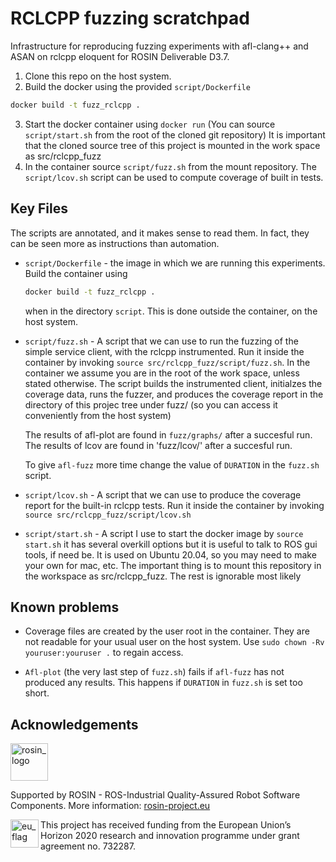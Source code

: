 # RCLCPP fuzzing scratchpad

Infrastructure for reproducing fuzzing experiments with afl-clang++
and ASAN on rclcpp eloquent for ROSIN Deliverable D3.7.

1. Clone this repo on the host system.
2. Build the docker using the provided `script/Dockerfile`
  ```bash
  docker build -t fuzz_rclcpp .
  ```
3. Start the docker container using `docker run` (You can source
   `script/start.sh` from the root of the cloned git repository) It
   is important that the cloned source tree of this project is mounted
   in the work space as src/rclcpp_fuzz
4. In the container source `script/fuzz.sh` from the mount
   repository. The `script/lcov.sh` script can be used to compute
   coverage of built in tests.

## Key Files

The scripts are annotated, and it makes sense to read them.  In fact,
they can be seen more as instructions than automation.

* `script/Dockerfile` - the image in which we are running this experiments.
  Build the container using
  ```bash
  docker build -t fuzz_rclcpp .
  ```
  when in the directory `script`.  This is done outside the container,
  on the host system.

* `script/fuzz.sh` - A script that we can use to run the fuzzing of the
  simple service client, with the rclcpp instrumented. Run it inside the
  container by invoking `source src/rclcpp_fuzz/script/fuzz.sh`. In
  the container we assume you are in the root of the work space,
  unless stated otherwise.  The script builds the instrumented client,
  initialzes the coverage data, runs the fuzzer, and produces the
  coverage report in the directory of this projec tree under fuzz/ (so
  you can access it conveniently from the host system)

  The results of afl-plot are found in `fuzz/graphs/` after a
  succesful run.  The results of lcov are found in
  'fuzz/lcov/' after a succesful run.

  To give `afl-fuzz` more time change the value of `DURATION` in the
  `fuzz.sh` script.

* `script/lcov.sh` - A script that we can use to produce the coverage
  report for the built-in rclcpp tests. Run it inside the container by
  invoking `source src/rclcpp_fuzz/script/lcov.sh`

* `script/start.sh` - A script I use to start the docker image by
  `source start.sh` it has several overkill options but it is useful to
  talk to ROS gui tools, if need be.  It is used on Ubuntu 20.04, so you
  may need to make your own for mac, etc.  The important thing is to
  mount this repository in the workspace as src/rclcpp_fuzz.  The rest
  is ignorable most likely

## Known problems

- Coverage files are created by the user root in the container. They
  are not readable for your usual user on the host system.  Use `sudo
  chown -Rv youruser:youruser .` to regain access.

- `Afl-plot` (the very last step of `fuzz.sh`) fails if `afl-fuzz` has
  not produced any results.  This happens if `DURATION` in `fuzz.sh`
  is set too short.

## Acknowledgements

<!--
    ROSIN acknowledgement from the ROSIN press kit
    @ https://github.com/rosin-project/press_kit
-->

<a href="http://rosin-project.eu">
  <img src="http://rosin-project.eu/wp-content/uploads/rosin_ack_logo_wide.png" alt="rosin_logo" height="60">
</a>

Supported by ROSIN - ROS-Industrial Quality-Assured Robot Software
Components.  More information:
<a href="http://rosin-project.eu">rosin-project.eu</a>

<img src="http://rosin-project.eu/wp-content/uploads/rosin_eu_flag.jpg" alt="eu_flag" height="45" align="left" >

This project has received funding from the European Union’s Horizon
2020 research and innovation programme under grant agreement no.
732287.

